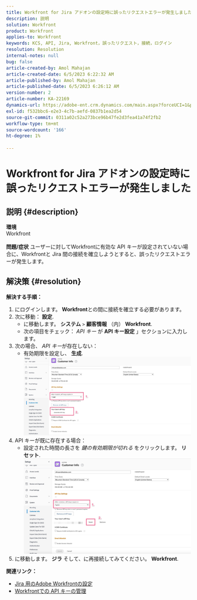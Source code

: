 ```yaml
---
title: Workfront for Jira アドオンの設定時に誤ったリクエストエラーが発生しました
description: 説明
solution: Workfront
product: Workfront
applies-to: Workfront
keywords: KCS, API, Jira, Workfront，誤ったリクエスト，接続，ログイン
resolution: Resolution
internal-notes: null
bug: false
article-created-by: Amol Mahajan
article-created-date: 6/5/2023 6:22:32 AM
article-published-by: Amol Mahajan
article-published-date: 6/5/2023 6:26:12 AM
version-number: 2
article-number: KA-22169
dynamics-url: https://adobe-ent.crm.dynamics.com/main.aspx?forceUCI=1&pagetype=entityrecord&etn=knowledgearticle&id=00e55e59-6903-ee11-8f6e-6045bd006c82
exl-id: f532bbc6-e2e3-4c7b-aefd-0837b1ea2d54
source-git-commit: 0311a02c52a273bce96b47fe2d3fea41a74f2fb2
workflow-type: tm+mt
source-wordcount: '166'
ht-degree: 1%

---
```


# Workfront for Jira アドオンの設定時に誤ったリクエストエラーが発生しました

## 説明 {#description}

<b>環境</b><br>Workfront<br> <br><b>問題/症状</b>
ユーザーに対してWorkfrontに有効な API キーが設定されていない場合に、Workfrontと Jira 間の接続を確立しようとすると、誤ったリクエストエラーが発生します。


## 解決策 {#resolution}

<b>解決する手順：</b>
1. にログインします。 <b>Workfront</b>との間に接続を確立する必要があります。
2. 次に移動： <b>設定</b>.
   - に移動します。 <b>システム</b> `>`  <b>顧客情報</b> （内） <b>Workfront</b>.
   - 次の項目をチェック： *API キー* が <b>API キー設定</b> 」セクションに入力します。
3. 次の場合、 *API キー*&#x200B;が存在しない：
   - 有効期限を設定し、 <b>生成</b>.![](assets/8674b399-6903-ee11-8f6e-6045bd006c82.png)
4. API キーが既に存在する場合：
   - 設定された時間の長さを *鍵の有効期限が切れる* をクリックします。 <b>リセット</b>.![](assets/85b20db8-6903-ee11-8f6e-6045bd006c82.png)
5. に移動します。 <b>ジラ</b> そして、に再接続してみてください。 <b>Workfront</b>.



<b>関連リンク：</b>
- [Jira 用のAdobe Workfrontの設定](https://experienceleague.adobe.com/docs/workfront/using/adobe-workfront-integrations/workfront-for-jira/configure-workfront-for-jira.html?lang=en)
- [Workfrontでの API キーの管理](https://experienceleague.adobe.com/docs/workfront/using/administration-and-setup/manage-wf/security/manage-api-keys.html?lang=en)

